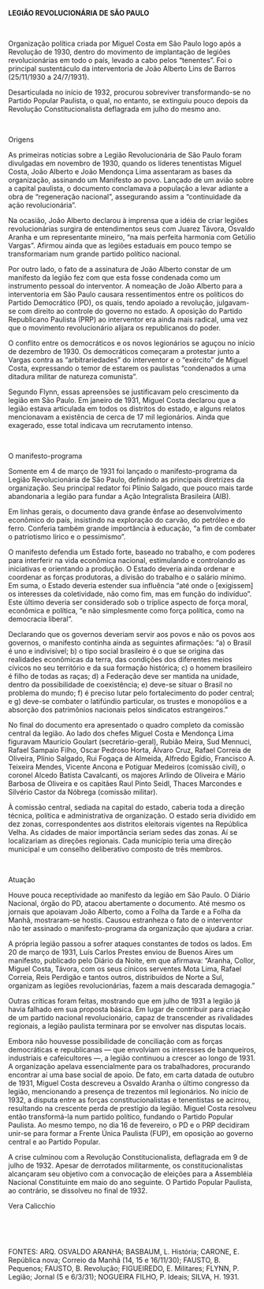 **LEGIÃO REVOLUCIONÁRIA DE SÃO PAULO**

 

Organização política criada por Miguel Costa em São Paulo logo após a
Revolução de 1930, dentro do movimento de implantação de legiões
revolucionárias em todo o país, levado a cabo pelos “tenentes”. Foi o
principal sustentáculo da interventoria de João Alberto Lins de Barros
(25/11/1930 a 24/7/1931).

Desarticulada no início de 1932, procurou sobreviver transformando-se no
Partido Popular Paulista, o qual, no entanto, se extinguiu pouco depois
da Revolução Constitucionalista deflagrada em julho do mesmo ano.

 

Origens

As primeiras notícias sobre a Legião Revolucionária de São Paulo foram
divulgadas em novembro de 1930, quando os líderes tenentistas Miguel
Costa, João Alberto e João Mendonça Lima assentaram as bases da
organização, assinando um Manifesto ao povo. Lançado de um avião sobre a
capital paulista, o documento conclamava a população a levar adiante a
obra de “regeneração nacional”, assegurando assim a “continuidade da
ação revolucionária”.

Na ocasião, João Alberto declarou à imprensa que a idéia de criar
legiões revolucionárias surgira de entendimentos seus com Juarez Távora,
Osvaldo Aranha e um representante mineiro, “na mais perfeita harmonia
com Getúlio Vargas”. Afirmou ainda que as legiões estaduais em pouco
tempo se transformariam num grande partido político nacional.

Por outro lado, o fato de a assinatura de João Alberto constar de um
manifesto da legião fez com que esta fosse condenada como um instrumento
pessoal do interventor. A nomeação de João Alberto para a interventoria
em São Paulo causara ressentimentos entre os políticos do Partido
Democrático (PD), os quais, tendo apoiado a revolução, julgavam-se com
direito ao controle do governo no estado. A oposição do Partido
Republicano Paulista (PRP) ao interventor era ainda mais radical, uma
vez que o movimento revolucionário alijara os republicanos do poder.

O conflito entre os democráticos e os novos legionários se aguçou no
início de dezembro de 1930. Os democráticos começaram a protestar junto
a Vargas contra as “arbitrariedades” do interventor e o “exército” de
Miguel Costa, expressando o temor de estarem os paulistas “condenados a
uma ditadura militar de natureza comunista”.

Segundo Flynn, essas apreensões se justificavam pelo crescimento da
legião em São Paulo. Em janeiro de 1931, Miguel Costa declarou que a
legião estava articulada em todos os distritos do estado, e alguns
relatos mencionavam a existência de cerca de 17 mil legionários. Ainda
que exagerado, esse total indicava um recrutamento intenso.

 

O manifesto-programa

Somente em 4 de março de 1931 foi lançado o manifesto-programa da Legião
Revolucionária de São Paulo, definindo as principais diretrizes da
organização. Seu principal redator foi Plínio Salgado, que pouco mais
tarde abandonaria a legião para fundar a Ação Integralista Brasileira
(AIB).

Em linhas gerais, o documento dava grande ênfase ao desenvolvimento
econômico do país, insistindo na exploração do carvão, do petróleo e do
ferro. Conferia também grande importância à educação, “a fim de combater
o patriotismo lírico e o pessimismo”.

O manifesto defendia um Estado forte, baseado no trabalho, e com poderes
para interferir na vida econômica nacional, estimulando e controlando as
iniciativas e orientando a produção. O Estado deveria ainda ordenar e
coordenar as forças produtoras, a divisão do trabalho e o salário
mínimo. Em suma, o Estado deveria estender sua influência “até onde o
[exigissem] os interesses da coletividade, não como fim, mas em função
do indivíduo”. Este último deveria ser considerado sob o tríplice
aspecto de força moral, econômica e política, “e não simplesmente como
força política, como na democracia liberal”.

Declarando que os governos deveriam servir aos povos e não os povos aos
governos, o manifesto continha ainda as seguintes afirmações: “a) o
Brasil é uno e indivisível; b) o tipo social brasileiro é o que se
origina das realidades econômicas da terra, das condições dos diferentes
meios cívicos no seu território e da sua formação histórica; c) o homem
brasileiro é filho de todas as raças; d) a Federação deve ser mantida na
unidade, dentro da possibilidade de coexistência; e) deve-se situar o
Brasil no problema do mundo; f) é preciso lutar pelo fortalecimento do
poder central; e g) deve-se combater o latifúndio particular, os trustes
e monopólios e a absorção dos patrimônios nacionais pelos sindicatos
estrangeiros.”

No final do documento era apresentado o quadro completo da comissão
central da legião. Ao lado dos chefes Miguel Costa e Mendonça Lima
figuravam Maurício Goulart (secretário-geral), Rubião Meira, Sud
Mennuci, Rafael Sampaio Filho, Oscar Pedroso Horta, Álvaro Cruz, Rafael
Correia de Oliveira, Plínio Salgado, Rui Fogaça de Almeida, Alfredo
Egídio, Francisco A. Teixeira Mendes, Vicente Ancona e Potiguar Medeiros
(comissão civil), o coronel Alcedo Batista Cavalcanti, os majores
Arlindo de Oliveira e Mário Barbosa de Oliveira e os capitães Raul Pinto
Seidl, Thaces Marcondes e Silvério Castor da Nóbrega (comissão militar).

À comissão central, sediada na capital do estado, caberia toda a direção
técnica, política e administrativa de organização. O estado seria
dividido em dez zonas, correspondentes aos distritos eleitorais vigentes
na República Velha. As cidades de maior importância seriam sedes das
zonas. Aí se localizariam as direções regionais. Cada município teria
uma direção municipal e um conselho deliberativo composto de três
membros.

 

Atuação

Houve pouca receptividade ao manifesto da legião em São Paulo. O Diário
Nacional, órgão do PD, atacou abertamente o documento. Até mesmo os
jornais que apoiavam João Alberto, como a Folha da Tarde e a Folha da
Manhã, mostraram-se hostis. Causou estranheza o fato de o interventor
não ter assinado o manifesto-programa da organização que ajudara a
criar.

A própria legião passou a sofrer ataques constantes de todos os lados.
Em 20 de março de 1931, Luís Carlos Prestes enviou de Buenos Aires um
manifesto, publicado pelo Diário da Noite, em que afirmava: “Aranha,
Collor, Miguel Costa, Távora, com os seus cínicos serventes Mota Lima,
Rafael Correia, Reis Perdigão e tantos outros, distribuídos de Norte a
Sul, organizam as legiões revolucionárias, fazem a mais descarada
demagogia.”

Outras críticas foram feitas, mostrando que em julho de 1931 a legião já
havia falhado em sua proposta básica. Em lugar de contribuir para
criação de um partido nacional revolucionário, capaz de transcender as
rivalidades regionais, a legião paulista terminara por se envolver nas
disputas locais.

Embora não houvesse possibilidade de conciliação com as forças
democráticas e republicanas — que envolviam os interesses de banqueiros,
industriais e cafeicultores —, a legião continuou a crescer ao longo de
1931. A organização apelava essencialmente para os trabalhadores,
procurando encontrar aí uma base social de apoio. De fato, em carta
datada de outubro de 1931, Miguel Costa descreveu a Osvaldo Aranha o
último congresso da legião, mencionando a presença de trezentos mil
legionários. No início de 1932, a disputa entre as forças
constitucionalistas e tenentistas se acirrou, resultando na crescente
perda de prestígio da legião. Miguel Costa resolveu então transformá-la
num partido político, fundando o Partido Popular Paulista. Ao mesmo
tempo, no dia 16 de fevereiro, o PD e o PRP decidiram unir-se para
formar a Frente Única Paulista (FUP), em oposição ao governo central e
ao Partido Popular.

A crise culminou com a Revolução Constitucionalista, deflagrada em 9 de
julho de 1932. Apesar de derrotados militarmente, os constitucionalistas
alcançaram seu objetivo com a convocação de eleições para a Assembléia
Nacional Constituinte em maio do ano seguinte. O Partido Popular
Paulista, ao contrário, se dissolveu no final de 1932.

Vera Calicchio

 

 

FONTES: ARQ. OSVALDO ARANHA; BASBAUM, L. História; CARONE, E. República
nova; Correio da Manhã (14, 15 e 16/11/30); FAUSTO, B. Pequenos; FAUSTO,
B. Revolução; FIGUEIREDO, E. Militares; FLYNN, P. Legião; Jornal (5 e
6/3/31); NOGUEIRA FILHO, P. Ideais; SILVA, H. 1931.

 

